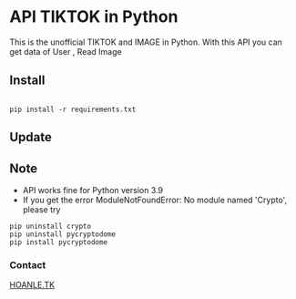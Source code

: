 # API TIKTOK in Python

This is the unofficial TIKTOK and IMAGE in Python. With this API you can get data of User , Read Image

## Install
```

pip install -r requirements.txt
```

## Update 
 


## Note
- API works fine for Python version 3.9
- If you get the error ModuleNotFoundError: No module named 'Crypto', please try
```
pip uninstall crypto
pip uninstall pycryptodome
pip install pycryptodome 
```


### Contact 
[HOANLE.TK](https://hoanle.tk)

